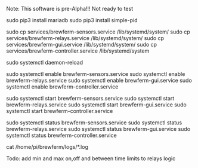 Note: This software is pre-Alpha!!! Not ready to test

sudo pip3 install mariadb
sudo pip3 install simple-pid

sudo cp services/brewferm-sensors.service /lib/systemd/system/
sudo cp services/brewferm-relays.service /lib/systemd/system/
sudo cp services/brewferm-gui.service /lib/systemd/system/
sudo cp services/brewferm-controller.service /lib/systemd/system

sudo systemctl daemon-reload

sudo systemctl enable brewferm-sensors.service
sudo systemctl enable brewferm-relays.service
sudo systemctl enable brewferm-gui.service
sudo systemctl enable brewferm-controller.service

sudo systemctl start brewferm-sensors.service
sudo systemctl start brewferm-relays.service
sudo systemctl start brewferm-gui.service
sudo systemctl start brewferm-controller.service

sudo systemctl status brewferm-sensors.service
sudo systemctl status brewferm-relays.service
sudo systemctl status brewferm-gui.service
sudo systemctl status brewferm-controller.service

cat /home/pi/brewferm/logs/*.log

Todo: add min and max on,off and between time limits to relays logic

